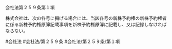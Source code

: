 会社法第２５９条第１項

株式会社は、次の各号に掲げる場合には、当該各号の新株予約権の新株予約権者に係る新株予約権原簿記載事項を新株予約権原簿に記載し、又は記録しなければならない。

#会社法
#会社法/第２５９条
#会社法/第２５９条/第１項
